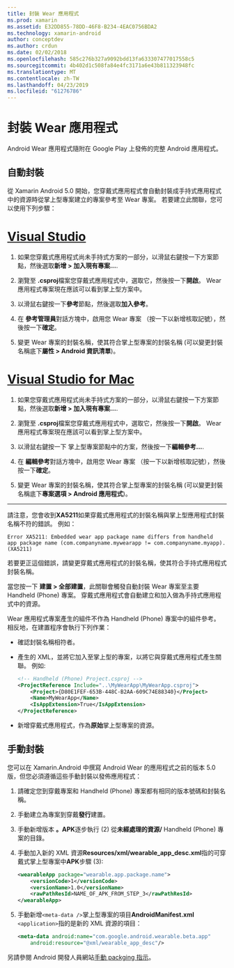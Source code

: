 ```yaml
---
title: 封裝 Wear 應用程式
ms.prod: xamarin
ms.assetid: E32DD855-78DD-46F8-B234-4EAC0756BDA2
ms.technology: xamarin-android
author: conceptdev
ms.author: crdun
ms.date: 02/02/2018
ms.openlocfilehash: 585c276b327a9092bdd13fa633307477017558c5
ms.sourcegitcommit: 4b402d1c508fa84e4fc3171a6e43b811323948fc
ms.translationtype: MT
ms.contentlocale: zh-TW
ms.lasthandoff: 04/23/2019
ms.locfileid: "61276786"
---
```

# <a name="packaging-wear-apps"></a>封裝 Wear 應用程式

Android Wear 應用程式隨附在 Google Play 上發佈的完整 Android 應用程式。 

## <a name="automatic-packaging"></a>自動封裝

從 Xamarin Android 5.0 開始，您穿戴式應用程式會自動封裝成手持式應用程式中的資源時從掌上型專案建立的專案參考至 Wear 專案。 若要建立此關聯，您可以使用下列步驟： 

# <a name="visual-studiotabwindows"></a>[Visual Studio](#tab/windows)

1. 如果您穿戴式應用程式尚未手持式方案的一部分，以滑鼠右鍵按一下方案節點，然後選取**新增 > 加入現有專案...**.

2. 瀏覽至 **.csproj**檔案您穿戴式應用程式中，選取它，然後按一下**開啟**。 Wear 應用程式專案現在應該可以看到掌上型方案中。

3. 以滑鼠右鍵按一下**參考**節點，然後選取**加入參考**。

4. 在 **參考管理員**對話方塊中，啟用您 Wear 專案 （按一下以新增核取記號），然後按一下**確定**。

5. 變更 Wear 專案的封裝名稱，使其符合掌上型專案的封裝名稱 (可以變更封裝名稱底下**屬性 > Android 資訊清單**)。

# <a name="visual-studio-for-mactabmacos"></a>[Visual Studio for Mac](#tab/macos)

1. 如果您穿戴式應用程式尚未手持式方案的一部分，以滑鼠右鍵按一下方案節點，然後選取**新增 > 加入現有專案...**.

2. 瀏覽至 **.csproj**檔案您穿戴式應用程式中，選取它，然後按一下**開啟**。 Wear 應用程式專案現在應該可以看到掌上型方案中。

3. 以滑鼠右鍵按一下 掌上型專案節點中的方案，然後按一下**編輯參考...**.

4. 在 **編輯參考**對話方塊中，啟用您 Wear 專案 （按一下以新增核取記號），然後按一下**確定**。

5. 變更 Wear 專案的封裝名稱，使其符合掌上型專案的封裝名稱 (可以變更封裝名稱底下**專案選項 > Android 應用程式**)。

-----


請注意，您會收到**XA5211**如果穿戴式應用程式的封裝名稱與掌上型應用程式封裝名稱不符的錯誤。 例如：

```shell
Error XA5211: Embedded wear app package name differs from handheld 
app package name (com.companyname.mywearapp != com.companyname.myapp). (XA5211)
```

若要更正這個錯誤，請變更穿戴式應用程式的封裝名稱，使其符合手持式應用程式封裝名稱。

當您按一下 **建置 > 全部建置**，此關聯會觸發自動封裝 Wear 專案至主要 Handheld (Phone) 專案。 穿戴式應用程式會自動建立和加入做為手持式應用程式中的資源。

Wear 應用程式專案產生的組件不作為 Handheld (Phone) 專案中的組件參考。 相反地，在建置程序會執行下列作業：

-   確認封裝名稱相符者。 

-   產生的 XML，並將它加入至掌上型的專案，以將它與穿戴式應用程式產生關聯。 例如:  

    ```xml
    <!-- Handheld (Phone) Project.csproj -->
    <ProjectReference Include="..\MyWearApp\MyWearApp.csproj">
        <Project>{D80E1FEF-653B-448C-B2AA-609C74E88340}</Project>
        <Name>MyWearApp</Name>
        <IsAppExtension>True</IsAppExtension>
    </ProjectReference>
    ```

-   新增穿戴式應用程式，作為**原始**掌上型專案的資源。 


## <a name="manual-packaging"></a>手動封裝

您可以在 Xamarin.Android 中撰寫 Android Wear 的應用程式之前的版本 5.0 版，但您必須遵循這些手動封裝以發佈應用程式： 

1. 請確定您到穿戴專案和 Handheld (Phone) 專案都有相同的版本號碼和封裝名稱。

2. 手動建立為專案到穿戴**發行**建置。

3. 手動新增版本 **。APK**逐步執行 (2) 從**未經處理的資源/** Handheld (Phone) 專案的目錄。

4. 手動加入新的 XML 資源**Resources/xml/wearable_app_desc.xml**指的可穿戴式掌上型專案中**APK**步驟 (3):

    ```xml
    <wearableApp package="wearable.app.package.name">
        <versionCode>1</versionCode>
        <versionName>1.0</versionName>
        <rawPathResId>NAME_OF_APK_FROM_STEP_3</rawPathResId>
    </wearableApp>
    ```

5. 手動新增`<meta-data />`掌上型專案的項目**AndroidManifest.xml** `<application>`指的是新的 XML 資源的項目：

    ```xml
    <meta-data android:name="com.google.android.wearable.beta.app"
        android:resource="@xml/wearable_app_desc"/>
    ```

另請參閱 Android 開發人員網站[手動 packging 指示](https://developer.android.com/training/wearables/apps/packaging.html#PackageManually)。

